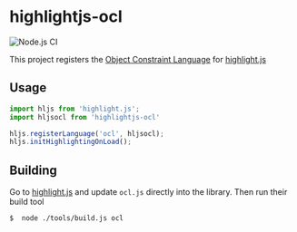 # highlightjs-ocl

![Node.js CI](https://github.com/nhomble/highlightjs-ocl/workflows/Node.js%20CI/badge.svg)


This project registers the [Object Constraint Language](https://www.omg.org/spec/OCL) for [highlight.js](https://github.com/highlightjs/highlight.js/)

## Usage
```javascript
import hljs from 'highlight.js';
import hljsocl from 'highlightjs-ocl'

hljs.registerLanguage('ocl', hljsocl);
hljs.initHighlightingOnLoad();
```

## Building
Go to [highlight.js](https://github.com/highlightjs/highlight.js) and update ```ocl.js``` directly into the library. Then run their build tool
```shell script
$  node ./tools/build.js ocl
```
